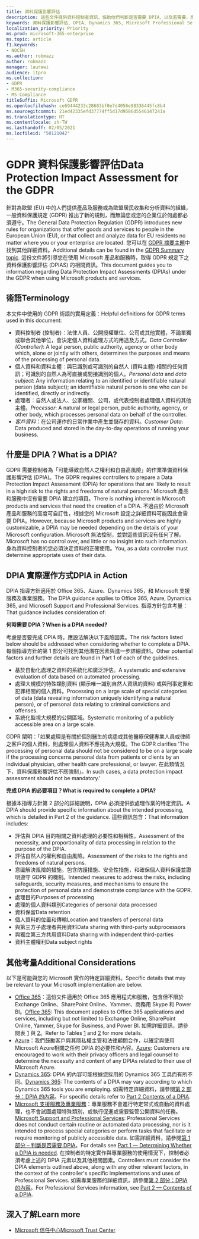 ```yaml
---
title: 資料保護影響評估
description: 這些文件提供資料控制者資訊，協助他們判斷是否需要 DPIA，以及若需要，應包含哪些詳細資料。
keywords: 資料保護影響評估, DPIA, Dynamics 365, Microsoft Professional Services, Microsoft 365, Microsoft 365 文件, GDPR
localization_priority: Priority
ms.prod: microsoft-365-enterprise
ms.topic: article
f1.keywords:
- NOCSH
ms.author: robmazz
author: robmazz
manager: laurawi
audience: itpro
ms.collection:
- GDPR
- M365-security-compliance
- MS-Compliance
titleSuffix: Microsoft GDPR
ms.openlocfilehash: ce69444233c28683bf0e7d4056e98336445fc8b4
ms.sourcegitcommit: 21ed42335efd37774ff5d17d9586d5546147241a
ms.translationtype: HT
ms.contentlocale: zh-TW
ms.lasthandoff: 02/05/2021
ms.locfileid: "50121042"
---
```

# <a name="data-protection-impact-assessment-for-the-gdpr"></a><span data-ttu-id="6c26b-104">GDPR 資料保護影響評估</span><span class="sxs-lookup"><span data-stu-id="6c26b-104">Data Protection Impact Assessment for the GDPR</span></span>

<span data-ttu-id="6c26b-105">針對為歐盟 (EU) 中的人們提供產品及服務或為歐盟居民收集和分析資料的組織，一般資料保護規定 (GDPR) 推出了新的規則，而無論您或您的企業位於何處都必須遵守。</span><span class="sxs-lookup"><span data-stu-id="6c26b-105">The General Data Protection Regulation (GDPR) introduces new rules for organizations that offer goods and services to people in the European Union (EU), or that collect and analyze data for EU residents no matter where you or your enterprise are located.</span></span> <span data-ttu-id="6c26b-106">您可以在 [GDPR 摘要主題](gdpr.md)中找到其他詳細資料。</span><span class="sxs-lookup"><span data-stu-id="6c26b-106">Additional details can be found in the [GDPR Summary topic](gdpr.md).</span></span> <span data-ttu-id="6c26b-107">這份文件將引導您在使用 Microsoft 產品和服務時，取得 GDPR 規定下之資料保護影響評估 (DPIAS) 的相關資訊。</span><span class="sxs-lookup"><span data-stu-id="6c26b-107">This document guides you to information regarding Data Protection Impact Assessments (DPIAs) under the GDPR when using Microsoft products and services.</span></span>

## <a name="terminology"></a><span data-ttu-id="6c26b-108">術語</span><span class="sxs-lookup"><span data-stu-id="6c26b-108">Terminology</span></span>

<span data-ttu-id="6c26b-109">本文件中使用的 GDPR 術語的實用定義：</span><span class="sxs-lookup"><span data-stu-id="6c26b-109">Helpful definitions for GDPR terms used in this document:</span></span>

- <span data-ttu-id="6c26b-110">資料控制者 (控制者)：法律人員、公開授權單位、公司或其他實體，不論單獨或聯合其他單位，會決定個人資料處理方式的用途及方式。</span><span class="sxs-lookup"><span data-stu-id="6c26b-110">*Data Controller (Controller)*: A legal person, public authority, agency or other body which, alone or jointly with others, determines the purposes and means of the processing of personal data.</span></span>  
- <span data-ttu-id="6c26b-111">個人資料和資料主體：與已識別或可識別的自然人 (資料主體) 相關的任何資訊；可識別的自然人為可直接或間接識別的個人。</span><span class="sxs-lookup"><span data-stu-id="6c26b-111">*Personal data* and *data subject*: Any information relating to an identified or identifiable natural person (data subject); an identifiable natural person is one who can be identified, directly or indirectly.</span></span>  
- <span data-ttu-id="6c26b-112">處理者：自然人或法人、公家機關、公司，或代表控制者處理個人資料的其他主體。</span><span class="sxs-lookup"><span data-stu-id="6c26b-112">*Processor*: A natural or legal person, public authority, agency, or other body, which processes personal data on behalf of the controller.</span></span>  
- <span data-ttu-id="6c26b-113">*客戶資料*：在公司運作的日常作業中產生並儲存的資料。</span><span class="sxs-lookup"><span data-stu-id="6c26b-113">*Customer Data*: Data produced and stored in the day-to-day operations of running your business.</span></span>

## <a name="what-is-a-dpia"></a><span data-ttu-id="6c26b-114">什麼是 DPIA？</span><span class="sxs-lookup"><span data-stu-id="6c26b-114">What is a DPIA?</span></span>

<span data-ttu-id="6c26b-115">GDPR 需要控制者為「可能導致自然人之權利和自由高風險」的作業準備資料保護影響評估 (DPIA)。</span><span class="sxs-lookup"><span data-stu-id="6c26b-115">The GDPR requires controllers to prepare a Data Protection Impact Assessment (DPIA) for operations that are 'likely to result in a high risk to the rights and freedoms of natural persons.'</span></span> <span data-ttu-id="6c26b-116">Microsoft 產品和服務中沒有需要 DPIA 建立的項目。</span><span class="sxs-lookup"><span data-stu-id="6c26b-116">There is nothing inherent in Microsoft products and services that need the creation of a DPIA.</span></span> <span data-ttu-id="6c26b-117">不過由於 Microsoft 產品和服務的高度可自訂性，根據您的 Microsoft 設定之詳細資料可能因此會需要 DPIA。</span><span class="sxs-lookup"><span data-stu-id="6c26b-117">However, because Microsoft products and services are highly customizable, a DPIA may be needed depending on the details of your Microsoft configuration.</span></span> <span data-ttu-id="6c26b-118">Microsoft 無法控制，並對這些資訊沒有任何了解。</span><span class="sxs-lookup"><span data-stu-id="6c26b-118">Microsoft has no control over, and little or no insight into such information.</span></span> <span data-ttu-id="6c26b-119">身為資料控制者的您必須決定資料的正確使用。</span><span class="sxs-lookup"><span data-stu-id="6c26b-119">You, as a data controller must determine appropriate uses of their data.</span></span>

## <a name="dpia-in-action"></a><span data-ttu-id="6c26b-120">DPIA 實際運作方式</span><span class="sxs-lookup"><span data-stu-id="6c26b-120">DPIA in Action</span></span>

<span data-ttu-id="6c26b-121">DPIA 指導方針適用於 Office 365、Azure、Dynamics 365，和 Microsoft 支援服務及專業服務。</span><span class="sxs-lookup"><span data-stu-id="6c26b-121">The DPIA guidance applies to Office 365, Azure, Dynamics 365, and Microsoft Support and Professional Services.</span></span> <span data-ttu-id="6c26b-122">指導方針包含考量：</span><span class="sxs-lookup"><span data-stu-id="6c26b-122">That guidance includes consideration of:</span></span>

<span data-ttu-id="6c26b-123">**何時需要 DPIA？**</span><span class="sxs-lookup"><span data-stu-id="6c26b-123">**When is a DPIA needed?**</span></span>

<span data-ttu-id="6c26b-124">考慮是否要完成 DPIA 時，應設法解決以下風險因素。</span><span class="sxs-lookup"><span data-stu-id="6c26b-124">The risk factors listed below should be addressed when considering whether to complete a DPIA.</span></span> <span data-ttu-id="6c26b-125">每個指導方針的第 1 部分可找到其他潛在因素與進一步詳細資料。</span><span class="sxs-lookup"><span data-stu-id="6c26b-125">Other potential factors and further details are found in Part 1 of each of the guidelines.</span></span>  

- <span data-ttu-id="6c26b-126">基於自動化處理之資料的系統化和廣泛評估。</span><span class="sxs-lookup"><span data-stu-id="6c26b-126">A systematic and extensive evaluation of data based on automated processing.</span></span>  
- <span data-ttu-id="6c26b-127">處理大規模的特殊類別資料 (顯示唯一識別自然人資訊的資料) 或與刑事定罪和犯罪相關的個人資料。</span><span class="sxs-lookup"><span data-stu-id="6c26b-127">Processing on a large scale of special categories of data (data revealing information uniquely identifying a natural person), or of personal data relating to criminal convictions and offenses.</span></span>
- <span data-ttu-id="6c26b-128">系統化監視大規模的公開區域。</span><span class="sxs-lookup"><span data-stu-id="6c26b-128">Systematic monitoring of a publicly accessible area on a large scale.</span></span>

<span data-ttu-id="6c26b-129">GDPR 闡明：「如果處理是有關於個別醫生的病患或其他醫療保健專業人員或律師之客戶的個人資料，則處理個人資料不應視為大規模。</span><span class="sxs-lookup"><span data-stu-id="6c26b-129">The GDPR clarifies 'The processing of personal data should not be considered to be on a large scale if the processing concerns personal data from patients or clients by an individual physician, other health care professional, or lawyer.</span></span> <span data-ttu-id="6c26b-130">在此類情況下，資料保護影響評估不應強制」。</span><span class="sxs-lookup"><span data-stu-id="6c26b-130">In such cases, a data protection impact assessment should not be mandatory.'</span></span>

<span data-ttu-id="6c26b-131">**完成 DPIA 的必要項目？**</span><span class="sxs-lookup"><span data-stu-id="6c26b-131">**What is required to complete a DPIA?**</span></span>

<span data-ttu-id="6c26b-132">根據本指導方針第 2 部分的詳細說明，DPIA 必須提供欲處理作業的特定資訊。</span><span class="sxs-lookup"><span data-stu-id="6c26b-132">A DPIA should provide specific information about the intended processing, which is detailed in Part 2 of the guidance.</span></span> <span data-ttu-id="6c26b-133">這些資訊包含：</span><span class="sxs-lookup"><span data-stu-id="6c26b-133">That information includes:</span></span>

- <span data-ttu-id="6c26b-134">評估與 DPIA 目的相關之資料處理的必要性和相稱性。</span><span class="sxs-lookup"><span data-stu-id="6c26b-134">Assessment of the necessity, and proportionality of data processing in relation to the purpose of the DPIA.</span></span>  
- <span data-ttu-id="6c26b-135">評估自然人的權利和自由風險。</span><span class="sxs-lookup"><span data-stu-id="6c26b-135">Assessment of the risks to the rights and freedoms of natural persons.</span></span>
- <span data-ttu-id="6c26b-136">意圖解決風險的措施，包含防護措施、安全性措施，和確保個人資料保護並證明遵守 GDPR 的機制。</span><span class="sxs-lookup"><span data-stu-id="6c26b-136">Intended measures to address the risks, including safeguards, security measures, and mechanisms to ensure the protection of personal data and demonstrate compliance with the GDPR.</span></span>
- <span data-ttu-id="6c26b-137">處理目的</span><span class="sxs-lookup"><span data-stu-id="6c26b-137">Purposes of processing</span></span>  
- <span data-ttu-id="6c26b-138">處理的個人資料類別</span><span class="sxs-lookup"><span data-stu-id="6c26b-138">Categories of personal data processed</span></span>  
- <span data-ttu-id="6c26b-139">資料保留</span><span class="sxs-lookup"><span data-stu-id="6c26b-139">Data retention</span></span>  
- <span data-ttu-id="6c26b-140">個人資料的位置和傳輸</span><span class="sxs-lookup"><span data-stu-id="6c26b-140">Location and transfers of personal data</span></span>  
- <span data-ttu-id="6c26b-141">與第三方子處理者共用資料</span><span class="sxs-lookup"><span data-stu-id="6c26b-141">Data sharing with third-party subprocessors</span></span>  
- <span data-ttu-id="6c26b-142">與獨立第三方共用資料</span><span class="sxs-lookup"><span data-stu-id="6c26b-142">Data sharing with independent third-parties</span></span>  
- <span data-ttu-id="6c26b-143">資料主體權利</span><span class="sxs-lookup"><span data-stu-id="6c26b-143">Data subject rights</span></span>

## <a name="additional-considerations"></a><span data-ttu-id="6c26b-144">其他考量</span><span class="sxs-lookup"><span data-stu-id="6c26b-144">Additional Considerations</span></span>

<span data-ttu-id="6c26b-145">以下是可能與您的 Microsoft 實作的特定詳細資料。</span><span class="sxs-lookup"><span data-stu-id="6c26b-145">Specific details that may be relevant to your Microsoft implementation are below.</span></span>

- <span data-ttu-id="6c26b-146">[Office 365](gdpr-dpia-office365.md)：這份文件適用於 Office 365 應用程式和服務，包含但不限於 Exchange Online、SharePoint Online、Yammer、商務用 Skype 和 Power BI。</span><span class="sxs-lookup"><span data-stu-id="6c26b-146">[Office 365](gdpr-dpia-office365.md): This document applies to Office 365 applications and services, including but not limited to Exchange Online, SharePoint Online, Yammer, Skype for Business, and Power BI.</span></span> <span data-ttu-id="6c26b-147">如需詳細資訊，請參閱表 [1](/microsoft-365/compliance/gdpr-dpia-office365#part-1--determining-whether-a-dpia-is-needed) 與 [2](/microsoft-365/compliance/gdpr-dpia-office365#part-2--contents-of-a-dpia)。</span><span class="sxs-lookup"><span data-stu-id="6c26b-147">Refer to Tables [1](/microsoft-365/compliance/gdpr-dpia-office365#part-1--determining-whether-a-dpia-is-needed) and [2](/microsoft-365/compliance/gdpr-dpia-office365#part-2--contents-of-a-dpia) for more details.</span></span>  
- <span data-ttu-id="6c26b-148">[Azure](gdpr-dpia-azure.md)：我們鼓勵客戶與其隱私權主管和法律顧問合作，以確定與使用 Microsoft Azure相關之任何 DPIA 的必要性和內容。</span><span class="sxs-lookup"><span data-stu-id="6c26b-148">[Azure](gdpr-dpia-azure.md): Customers are encouraged to work with their privacy officers and legal counsel to determine the necessity and content of any DPIAs related to their use of Microsoft Azure.</span></span>  
- <span data-ttu-id="6c26b-149">[Dynamics 365](gdpr-dpia-dynamics.md): DPIA 的內容可能根據您採用的 Dynamics 365 工具而有所不同。</span><span class="sxs-lookup"><span data-stu-id="6c26b-149">[Dynamics 365](gdpr-dpia-dynamics.md): The contents of a DPIA may vary according to which Dynamics 365 tools you are employing.</span></span> <span data-ttu-id="6c26b-150">如需特定詳細資料，請參閱[第 2 部分：DPIA 的內容](/microsoft-365/compliance/gdpr-dpia-dynamics#part-2--contents-of-a-dpia)。</span><span class="sxs-lookup"><span data-stu-id="6c26b-150">For specific details refer to [Part 2 Contents of a DPIA](/microsoft-365/compliance/gdpr-dpia-dynamics#part-2--contents-of-a-dpia).</span></span>
- <span data-ttu-id="6c26b-151">[Microsoft 支援服務及專業服務](gdpr-dpia-prof-services.md)：專業服務不會進行特定常式或自動的資料處理，也不會試圖處理特殊類別，或執行促進或需要監管公開資料的任務。</span><span class="sxs-lookup"><span data-stu-id="6c26b-151">[Microsoft Support and Professional Services](gdpr-dpia-prof-services.md): Professional Services does not conduct certain routine or automated data processing, nor is it intended to process special categories or perform tasks that facilitate or require monitoring of publicly accessible data.</span></span> <span data-ttu-id="6c26b-152">如需詳細資料，請參閱[第 1 部分 – 判斷是否需要 DPIA](/microsoft-365/compliance/gdpr-dpia-prof-services#part-1--determining-whether-a-dpia-is-needed)。</span><span class="sxs-lookup"><span data-stu-id="6c26b-152">For details see [Part 1 — Determining Whether a DPIA is needed](/microsoft-365/compliance/gdpr-dpia-prof-services#part-1--determining-whether-a-dpia-is-needed).</span></span> <span data-ttu-id="6c26b-153">在控制者的特定實作與專業服務的使用情況下，控制者必須考慮上述的 DPIA 元素以及其他相關因素。</span><span class="sxs-lookup"><span data-stu-id="6c26b-153">Controllers must consider the DPIA elements outlined above, along with any other relevant factors, in the context of the controller's specific implementations and uses of Professional Services.</span></span> <span data-ttu-id="6c26b-154">如需專業服務的詳細資訊，請參閱[第 2 部分：DPIA 的內容](/microsoft-365/compliance/gdpr-dpia-prof-services#part-2--contents-of-a-dpia)。</span><span class="sxs-lookup"><span data-stu-id="6c26b-154">For Professional Services information, see [Part 2 — Contents of a DPIA](/microsoft-365/compliance/gdpr-dpia-prof-services#part-2--contents-of-a-dpia).</span></span>

## <a name="learn-more"></a><span data-ttu-id="6c26b-155">深入了解</span><span class="sxs-lookup"><span data-stu-id="6c26b-155">Learn more</span></span>

- [<span data-ttu-id="6c26b-156">Microsoft 信任中心</span><span class="sxs-lookup"><span data-stu-id="6c26b-156">Microsoft Trust Center</span></span>](https://www.microsoft.com/trust-center/privacy/gdpr-overview)
